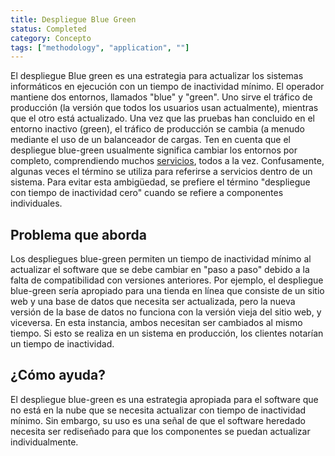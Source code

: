 ```yaml
---
title: Despliegue Blue Green
status: Completed
category: Concepto
tags: ["methodology", "application", ""]
---
```


El despliegue Blue green es una estrategia para actualizar los sistemas informáticos en ejecución con un tiempo de inactividad mínimo.
El operador mantiene dos entornos, llamados "blue" y "green".
Uno sirve el tráfico de producción (la versión que todos los usuarios usan actualmente), mientras que el otro está actualizado.
Una vez que las pruebas han concluido en el entorno inactivo (green),
el tráfico de producción se cambia (a menudo mediante el uso de un balanceador de cargas.
Ten en cuenta que el despliegue blue-green usualmente significa cambiar los entornos por completo, comprendiendo muchos [servicios](/es/service/), todos a la vez.
Confusamente, algunas veces el término se utiliza para referirse a servicios dentro de un sistema.
Para evitar esta ambigüedad, se prefiere el término "despliegue con tiempo de inactividad cero" cuando se refiere a componentes individuales.

## Problema que aborda

Los despliegues blue-green permiten un tiempo de inactividad mínimo al actualizar el software que se debe cambiar en "paso a paso" debido a la falta de compatibilidad con versiones anteriores.
Por ejemplo, el despliegue blue-green sería apropiado para una tienda en línea
que consiste de un sitio web y una base de datos que necesita ser actualizada,
pero la nueva versión de la base de datos no funciona con la versión vieja del sitio web, y viceversa.
En esta instancia, ambos necesitan ser cambiados al mismo tiempo.
Si esto se realiza en un sistema en producción, los clientes notarían un tiempo de inactividad.

## ¿Cómo ayuda?

El despliegue blue-green es una estrategia apropiada para el software que no está en la nube que se necesita actualizar con tiempo de inactividad mínimo.
Sin embargo, su uso es una señal de que el software heredado necesita ser rediseñado para que los componentes se puedan actualizar individualmente.
